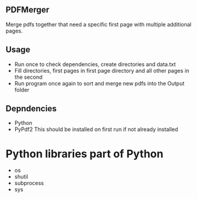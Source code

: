 ## PDFMerger
Merge pdfs together that need a specific first page with multiple additional pages.

## Usage
- Run once to check dependencies, create directories and data.txt
- Fill directories, first pages in first page directory and all other pages in the second
- Run program once again to sort and merge new pdfs into the Output folder


## Depndencies
- Python
- PyPdf2
This should be installed on first run if not already installed

# Python libraries part of Python
- os
- shutil
- subprocess
- sys

